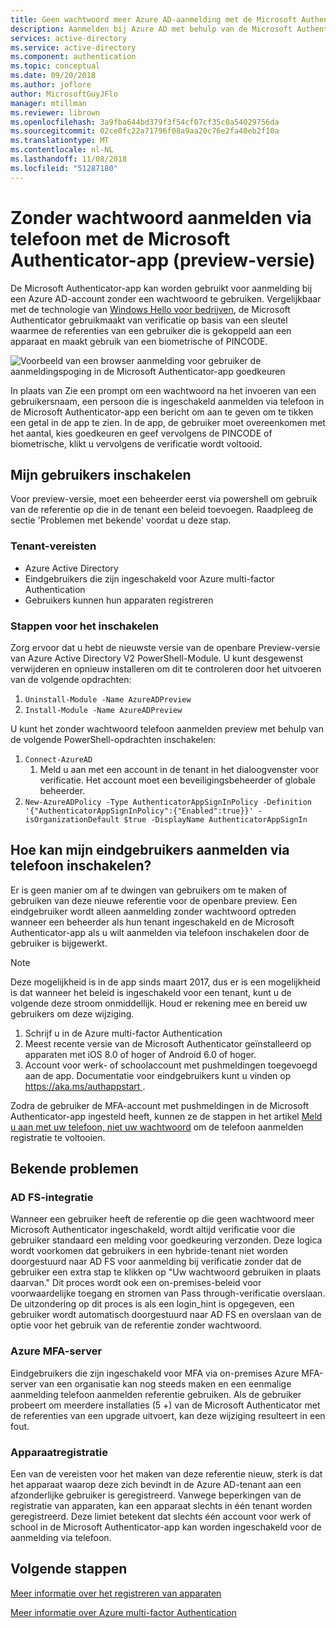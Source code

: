 ```yaml
---
title: Geen wachtwoord meer Azure AD-aanmelding met de Microsoft Authenticator-app (preview-versie)
description: Aanmelden bij Azure AD met behulp van de Microsoft Authenticator-app zonder uw wachtwoord (openbare preview)
services: active-directory
ms.service: active-directory
ms.component: authentication
ms.topic: conceptual
ms.date: 09/20/2018
ms.author: joflore
author: MicrosoftGuyJFlo
manager: mtillman
ms.reviewer: librown
ms.openlocfilehash: 3a9fba644bd379f3f54cf07cf35c0a54029756da
ms.sourcegitcommit: 02ce0fc22a71796f08a9aa20c76e2fa40eb2f10a
ms.translationtype: MT
ms.contentlocale: nl-NL
ms.lasthandoff: 11/08/2018
ms.locfileid: "51287180"
---
```

# <a name="password-less-phone-sign-in-with-the-microsoft-authenticator-app-public-preview"></a>Zonder wachtwoord aanmelden via telefoon met de Microsoft Authenticator-app (preview-versie)

De Microsoft Authenticator-app kan worden gebruikt voor aanmelding bij een Azure AD-account zonder een wachtwoord te gebruiken. Vergelijkbaar met de technologie van [Windows Hello voor bedrijven](/windows/security/identity-protection/hello-for-business/hello-identity-verification), de Microsoft Authenticator gebruikmaakt van verificatie op basis van een sleutel waarmee de referenties van een gebruiker die is gekoppeld aan een apparaat en maakt gebruik van een biometrische of PINCODE.

![Voorbeeld van een browser aanmelding voor gebruiker de aanmeldingspoging in de Microsoft Authenticator-app goedkeuren](./media/howto-authentication-phone-sign-in/phone-sign-in-microsoft-authenticator-app.png)

In plaats van Zie een prompt om een wachtwoord na het invoeren van een gebruikersnaam, een persoon die is ingeschakeld aanmelden via telefoon in de Microsoft Authenticator-app een bericht om aan te geven om te tikken een getal in de app te zien. In de app, de gebruiker moet overeenkomen met het aantal, kies goedkeuren en geef vervolgens de PINCODE of biometrische, klikt u vervolgens de verificatie wordt voltooid.

## <a name="enable-my-users"></a>Mijn gebruikers inschakelen

Voor preview-versie, moet een beheerder eerst via powershell om gebruik van de referentie op die in de tenant een beleid toevoegen. Raadpleeg de sectie 'Problemen met bekende' voordat u deze stap.

### <a name="tenant-prerequisites"></a>Tenant-vereisten

* Azure Active Directory
* Eindgebruikers die zijn ingeschakeld voor Azure multi-factor Authentication
* Gebruikers kunnen hun apparaten registreren

### <a name="steps-to-enable"></a>Stappen voor het inschakelen

Zorg ervoor dat u hebt de nieuwste versie van de openbare Preview-versie van Azure Active Directory V2 PowerShell-Module. U kunt desgewenst verwijderen en opnieuw installeren om dit te controleren door het uitvoeren van de volgende opdrachten:

1. `Uninstall-Module -Name AzureADPreview`
2. `Install-Module -Name AzureADPreview`

U kunt het zonder wachtwoord telefoon aanmelden preview met behulp van de volgende PowerShell-opdrachten inschakelen:

1. `Connect-AzureAD`
   1. Meld u aan met een account in de tenant in het dialoogvenster voor verificatie. Het account moet een beveiligingsbeheerder of globale beheerder.
1. `New-AzureADPolicy -Type AuthenticatorAppSignInPolicy -Definition '{"AuthenticatorAppSignInPolicy":{"Enabled":true}}' -isOrganizationDefault $true -DisplayName AuthenticatorAppSignIn`

## <a name="how-do-my-end-users-enable-phone-sign-in"></a>Hoe kan mijn eindgebruikers aanmelden via telefoon inschakelen?

Er is geen manier om af te dwingen van gebruikers om te maken of gebruiken van deze nieuwe referentie voor de openbare preview. Een eindgebruiker wordt alleen aanmelding zonder wachtwoord optreden wanneer een beheerder als hun tenant ingeschakeld en de Microsoft Authenticator-app als u wilt aanmelden via telefoon inschakelen door de gebruiker is bijgewerkt.

> [!NOTE]
> Deze mogelijkheid is in de app sinds maart 2017, dus er is een mogelijkheid is dat wanneer het beleid is ingeschakeld voor een tenant, kunt u de volgende deze stroom onmiddellijk. Houd er rekening mee en bereid uw gebruikers om deze wijziging.
>

1. Schrijf u in de Azure multi-factor Authentication
1. Meest recente versie van de Microsoft Authenticator geïnstalleerd op apparaten met iOS 8.0 of hoger of Android 6.0 of hoger.
1. Account voor werk- of schoolaccount met pushmeldingen toegevoegd aan de app. Documentatie voor eindgebruikers kunt u vinden op [ https://aka.ms/authappstart ](https://aka.ms/authappstart).

Zodra de gebruiker de MFA-account met pushmeldingen in de Microsoft Authenticator-app ingesteld heeft, kunnen ze de stappen in het artikel [Meld u aan met uw telefoon, niet uw wachtwoord](../user-help/microsoft-authenticator-app-phone-signin-faq.md) om de telefoon aanmelden registratie te voltooien.

## <a name="known-issues"></a>Bekende problemen

### <a name="ad-fs-integration"></a>AD FS-integratie

Wanneer een gebruiker heeft de referentie op die geen wachtwoord meer Microsoft Authenticator ingeschakeld, wordt altijd verificatie voor die gebruiker standaard een melding voor goedkeuring verzonden. Deze logica wordt voorkomen dat gebruikers in een hybride-tenant niet worden doorgestuurd naar AD FS voor aanmelding bij verificatie zonder dat de gebruiker een extra stap te klikken op "Uw wachtwoord gebruiken in plaats daarvan." Dit proces wordt ook een on-premises-beleid voor voorwaardelijke toegang en stromen van Pass through-verificatie overslaan. De uitzondering op dit proces is als een login_hint is opgegeven, een gebruiker wordt automatisch doorgestuurd naar AD FS en overslaan van de optie voor het gebruik van de referentie zonder wachtwoord.

### <a name="azure-mfa-server"></a>Azure MFA-server

Eindgebruikers die zijn ingeschakeld voor MFA via on-premises Azure MFA-server van een organisatie kan nog steeds maken en een eenmalige aanmelding telefoon aanmelden referentie gebruiken. Als de gebruiker probeert om meerdere installaties (5 +) van de Microsoft Authenticator met de referenties van een upgrade uitvoert, kan deze wijziging resulteert in een fout.  

### <a name="device-registration"></a>Apparaatregistratie

Een van de vereisten voor het maken van deze referentie nieuw, sterk is dat het apparaat waarop deze zich bevindt in de Azure AD-tenant aan een afzonderlijke gebruiker is geregistreerd. Vanwege beperkingen van de registratie van apparaten, kan een apparaat slechts in één tenant worden geregistreerd. Deze limiet betekent dat slechts één account voor werk of school in de Microsoft Authenticator-app kan worden ingeschakeld voor de aanmelding via telefoon.

## <a name="next-steps"></a>Volgende stappen

[Meer informatie over het registreren van apparaten](../devices/overview.md#getting-devices-under-the-control-of-azure-ad)

[Meer informatie over Azure multi-factor Authentication](../authentication/howto-mfa-getstarted.md)
